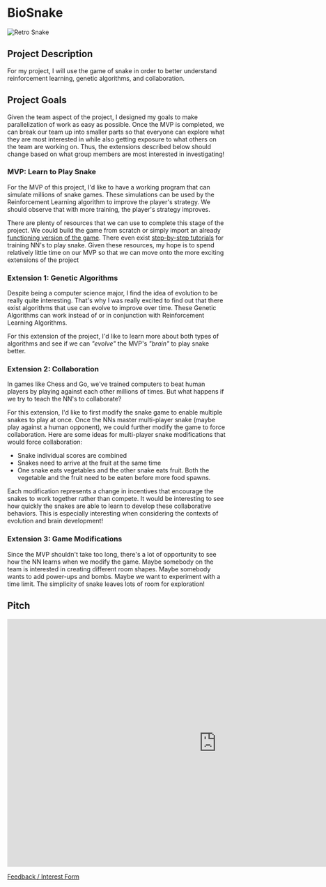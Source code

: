 # BioSnake

![Retro Snake](https://encrypted-tbn0.gstatic.com/images?q=tbn:ANd9GcRNEnvrWhM_FinzK4yn6n4ROQPM4zX4s8UoAMQYFhLKMRWj2RI3Hd6X3pjMb2OjuKBitN4&usqp=CAU)

## Project Description
For my project, I will use the game of snake in order to better understand reinforcement learning, genetic algorithms, and collaboration.

## Project Goals
Given the team aspect of the project, I designed my goals to make parallelization of work as easy as possible. Once the MVP is completed, we can break our team up into smaller parts so that everyone can explore what they are most interested in while also getting exposure to what others on the team are working on. Thus, the extensions described below should change based on what group members are most interested in investigating!

### MVP: Learn to Play Snake
For the MVP of this project, I'd like to have a working program that can simulate millions of snake games. These simulations can be used by the Reinforcement Learning algorithm to improve the player's strategy. We should observe that with more training, the player's strategy improves. 

There are plenty of resources that we can use to complete this stage of the project. We could build the game from scratch or simply import an already [functioning version of the game](https://github.com/codebasics/python_projects/tree/main/1_snake_game). There even exist [step-by-step tutorials](https://towardsdatascience.com/how-to-teach-an-ai-to-play-games-deep-reinforcement-learning-28f9b920440a) for training NN's to play snake. Given these resources, my hope is to spend relatively little time on our MVP so that we can move onto the more exciting extensions of the project

### Extension 1: Genetic Algorithms
Despite being a computer science major, I find the idea of evolution to be really quite interesting. That's why I was really excited to find out that there exist algorithms that use can evolve to improve over time. These Genetic Algorithms can work instead of or in conjunction with Reinforcement Learning Algorithms. 

For this extension of the project, I'd like to learn more about both types of algorithms and see if we can *"evolve"* the MVP's *"brain"* to play snake better.

### Extension 2: Collaboration
In games like Chess and Go, we've trained computers to beat human players by playing against each other millions of times. But what happens if we try to teach the NN's to collaborate?

For this extension, I'd like to first modify the snake game to enable multiple snakes to play at once. Once the NNs master multi-player snake (maybe play against a human opponent), we could further modify the game to force collaboration. Here are some ideas for multi-player snake modifications that would force collaboration:
* Snake individual scores are combined
* Snakes need to arrive at the fruit at the same time
* One snake eats vegetables and the other snake eats fruit. Both the vegetable and the fruit need to be eaten before more food spawns.

Each modification represents a change in incentives that encourage the snakes to work together rather than compete. It would be interesting to see how quickly the snakes are able to learn to develop these collaborative behaviors. This is especially interesting when considering the contexts of evolution and brain development!

### Extension 3: Game Modifications
Since the MVP shouldn't take too long, there's a  lot of opportunity to see how the NN learns when we modify the game. Maybe somebody on the team is interested in creating different room shapes. Maybe somebody wants to add power-ups and bombs. Maybe we want to experiment with a time limit. The simplicity of snake leaves lots of room for exploration!

## Pitch
<iframe src="https://docs.google.com/presentation/d/e/2PACX-1vQ9AoPJ3yd4zr8dhaaOJ5BvF5DRpechDAWD1zUxUHqZuIJYGLDaUXhlSh2EsOAlx-d-VMdHmprry_5o/embed?start=false&loop=false&delayms=60000" frameborder="0" width="960" height="569" allowfullscreen="true" mozallowfullscreen="true" webkitallowfullscreen="true"></iframe>


[Feedback / Interest Form](https://forms.gle/misQDvc8qELpxUdZ7)

